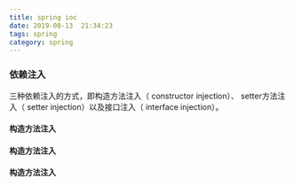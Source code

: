 ```yaml
---
title: spring ioc
date: 2019-08-13  21:34:23
tags: spring            
category: spring
---
```


### 依赖注入
三种依赖注入的方式，即构造方法注入（ constructor injection）、 setter方法注入（ setter injection）以及接口注入（ interface injection）。

#### 构造方法注入
#### 构造方法注入
#### 构造方法注入

